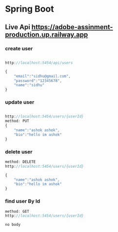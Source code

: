 # Spring Boot

## Live Api https://adobe-assinment-production.up.railway.app


### create user


``` javascript

http://localhost:5454/api/users

{
    "email":"sidhu@gmail.com",
    "password":"12345678",
    "name":"sidhu"
}

```
### update user
``` javascript

http://localhost:5454/users/{userId}
method: PUT
{
    "name":"ashok ashok",
    "bio":"hello im ashok"
}

```

### delete user
``` javascript
method: DELETE
http://localhost:5454/users/{userId}

{
    "name":"ashok ashok",
    "bio":"hello im ashok"
}

```

### find user By Id
``` javascript
method: GET
http://localhost:5454/users/{userId}

no body

```

